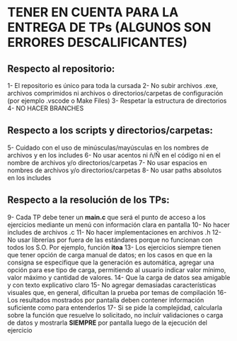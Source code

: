 # TENER EN CUENTA PARA LA ENTREGA DE TPs (ALGUNOS SON ERRORES DESCALIFICANTES)

## Respecto al repositorio:
1- El repositorio es único para toda la cursada
2- No subir archivos .exe, archivos comprimidos ni archivos o directorios/carpetas de configuración (por ejemplo .vscode o Make Files)
3- Respetar la estructura de directorios 
4- NO HACER BRANCHES

## Respecto a los scripts y directorios/carpetas:
5- Cuidado con el uso de minúsculas/mayúsculas en los nombres de archivos y en los includes
6- No usar acentos ni ñ/Ñ en el código ni en el nombre de archivos y/o directorios/carpetas
7- No usar espacios en nombres de archivos y/o directorios/carpetas
8- No usar paths absolutos en los includes

## Respecto a la resolución de los TPs:
 9- Cada TP debe tener un **main.c** que será el punto de acceso a los ejercicios mediante un menú con información clara en pantalla
10- No hacer includes de archivos .c
11- No hacer implementaciones en archivos .h
12- No usar librerías por fuera de las estándares porque no funcionan con todos los S.O. Por ejemplo, función **itoa**
13- Los ejercicios siempre tienen que tener opción de carga manual de datos; en los casos en que en la consigna se especifique que la generación es automática, agregar una opción para ese tipo de carga, permitiendo al usuario indicar valor mínimo, valor máximo y cantidad de valores. 
14- Que la carga de datos sea amigable y con texto explicativo claro
15- No agregar demasiadas características visuales que, en general, dificultan la prueba por temas de compilación
16- Los resultados mostrados por pantalla deben contener información suficiente como para entenderlos
17- Si se pide la complejidad, calcularla sobre la función que resuelve lo solicitado, no incluír validaciones o carga de datos y mostrarla **SIEMPRE** por pantalla luego de la ejecución del ejercicio